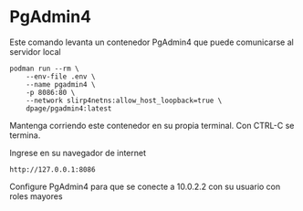 # PgAdmin4

Este comando levanta un contenedor PgAdmin4 que puede comunicarse al servidor local

    podman run --rm \
        --env-file .env \
        --name pgadmin4 \
        -p 8086:80 \
        --network slirp4netns:allow_host_loopback=true \
        dpage/pgadmin4:latest

Mantenga corriendo este contenedor en su propia terminal. Con CTRL-C se termina.

Ingrese en su navegador de internet

    http://127.0.0.1:8086

Configure PgAdmin4 para que se conecte a 10.0.2.2 con su usuario con roles mayores
